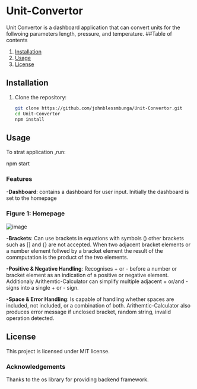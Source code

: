 # Unit-Convertor
Unit Convertor is a dashboard application that can convert units for the follwoing parameters length, pressure, and temperature.
##Table of contents
1. [Installation](#installation)
2. [Usage](#usage)
4. [License](#license)
## Installation

1. Clone the repository:
   ```bash
   git clone https://github.com/johnblessmbunga/Unit-Convertor.git
   cd Unit-Convertor
   npm install
## Usage
To strat application ,run:

npm start
### Features
__-Dashboard__: contains a dashboard for user input. Initially the dashboard is set to the homepage
### Figure 1: Homepage
![image](https://github.com/user-attachments/assets/df132330-6d99-450a-adb0-db5b29bceb78)


__-Brackets__: Can use brackets in equations with symbols \(\) other brackets such as \[\] and \{\} are not accepted. When two adjacent bracket elements or a number element follwed by a bracket element the result of the commputation is the product of the two elements.

__-Positive & Negative Handling__: Recognises + or - before a number or bracket element as  an indication of a positive or negative element. Additionaly Arithemtic-Calculator can simplify multiple adjacent + or/and - signs into a single + or - sign.

__-Space & Error Handling__: Is capable of handling whether spaces are included, not included, or a combination of both. Arithemtic-Calculator also produces error message if unclosed bracket, random string, invalid operation detected.
## License
This project is licensed under MIT license.

### Acknowledgements
Thanks to the os library for providing backend framework.
